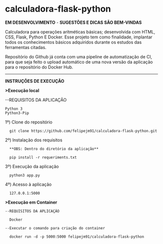 # calculadora-flask-python

**EM DESENVOLVIMENTO** - **SUGESTÕES E DICAS SÃO BEM-VINDAS**

  Calculadora para operações aritméticas básicas; desenvolvida com HTML, CSS, Flask, Python E Docker. Esse projeto tem como finalidade, implantar todos os conhecimentos básicos adquiridos durante os estudos das ferramentas citadas. 

  Repositório do Github já conta com uma pipeline de automatização de CI, para que seja feito o upload automático de uma nova versão da aplicação para o repositório do Docker Hub.

----------------------------------


**INSTRUÇÕES DE EXECUÇÃO**


**>Execução local**

  --REQUISITOS DA APLICAÇÃO
  
    Python 3
    Python3-Pip

  1º) Clone do repositório
      
      git clone https://github.com/felipejm91/calculadora-flask-python.git
      
  2º) Instalação dos requisitos
  
      **OBS: Dentro do diretório da aplicação**
      
      pip install -r requeriments.txt
      
  3º) Execução da aplicação
    
      python3 app.py
      
  4º) Acesso à aplicação
       
      127.0.0.1:5000
               
      
 **>Execução em Container**
 
 
    --REQUISITOS DA APLICAÇÃO
    
      Docker
      
    --Executar o comando para criação do container
      
      docker run -d -p 5000:5000 felipejm91/calculadora-flask-python
      
      
